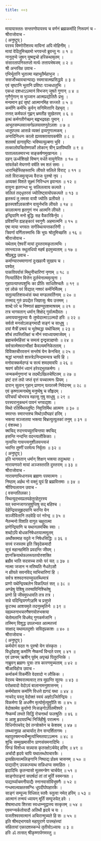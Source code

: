 ```yaml
---
title: ००३

---
```

मायायास्ततः सन्तरणोपायस्य च वर्णनं ब्रह्मकर्मादि निरूपणं च -  
श्रीराजोवाच -  
( अनुष्टुप् )  
परस्य विष्णोरीशस्य मायिनां अपि मोहिनीम् ।  
मायां वेदितुमिच्छामो भगवन्तो ब्रुवन्तु नः ॥ १ ॥  
नानुतृप्ये जुषन् युष्मद्वचो हरिकथामृतम् ।  
संसारतापनिस्तप्तो मर्त्यः तत्तापभेषजम् ॥ २ ॥  
श्री अन्तरिक्ष उवाच -  
एभिर्भूतानि भूतात्मा महाभूतैर्महाभुज ।  
ससर्जोच्चावचान्याद्यः स्वमात्रात्मप्रसिद्धये ॥ ३ ॥  
एवं सृष्टानि भूतानि प्रविष्टः पञ्चधातुभिः ।  
एकधा दशधाऽऽत्मानं विभजन् जुषते गुणान् ॥ ४ ॥  
गुणैर्गुणान् स भुञ्जान आत्मप्रद्योतितैः प्रभुः ।  
मन्यमान इदं सृष्टं आत्मानमिह सज्जते ॥ ५ ॥  
कर्माणि कर्मभिः कुर्वन् सनिमित्तानि देहभृत् ।  
तत्तत् कर्मफलं गृह्णन् भ्रमतीह सुखेतरम् ॥ ६ ॥  
इत्थं कर्मगतीर्गच्छन् बह्वभद्रवहाः पुमान् ।  
आभूतसम्प्लवात्सर्गप्रलयावश्नुतेऽवशः ॥ ७ ॥  
धातूपप्लव आसन्ने व्यक्तं द्रव्यगुणात्मकम् ।  
अनादिनिधनः कालो ह्यव्यक्तायापकर्षति ॥ ८ ॥  
शतवर्षा ह्यनावृष्टिः भविष्यत्युल्बणा भुवि ।  
तत्कालोपचितोष्णार्को लोकान् त्रीन् प्रतपिष्यति ॥ ९ ॥  
पातालतलमारभ्य सङ्‌कर्षणमुखानलः ।  
दहन् ऊर्ध्वशिखो विष्वग् वर्धते वायुनेरितः ॥ १० ॥  
सांवर्तको मेघगणो वर्षति स्म शतं समाः ।  
धाराभिर्हस्तिहस्ताभिः लीयते सलिले विराट् ॥ ११ ॥  
ततो विराजमुत्सृज्य वैराजः पुरुषो नृप ।  
अव्यक्तं विशते सूक्ष्मं निरिन्धन इवानलः ॥ १२ ॥  
वायुना हृतगन्धा भूः सलिलत्वाय कल्पते ।  
सलिलं तद्‌धृतरसं ज्योतिष्ट्वायोपकल्पते ॥ १३ ॥  
हृतरूपं तु तमसा वायौ ज्योतिः प्रलीयते ।  
हृतस्पर्शोऽवकाशेन वायुर्नभसि लीयते ॥ १४ ॥  
कालात्मना हृतगुणं नभ आत्मनि लीयते ।  
इन्द्रियाणि मनो बुद्धिः सह वैकारिकैर्नृप ।  
प्रविशन्ति ह्यहङ्‌कारं स्वगुणैः अहमात्मनि ॥ १५ ॥  
एषा माया भगवतः सर्गस्थित्यन्तकारिणी ।  
त्रिवर्णा वर्णितास्माभिः किं भूयः श्रोतुमिच्छसि ॥ १६ ॥  
श्रीराजोवाच -  
यथेताम् ऐश्वरीं मायां दुस्तरामकृतात्मभिः ।  
तरन्त्यञ्जः स्थूलधियो महर्ष इदमुच्यताम् ॥ १७ ॥  
श्रीप्रबुद्ध उवाच -  
कर्माण्यारभमाणानां दुःखहत्यै सुखाय च ।  
पश्येत्  
पाकविपर्यासं मिथुनीचारिणां नृणाम् ॥ १८ ॥  
नित्यार्तिदेन वित्तेन दुर्लभेनात्ममृत्युना ।  
गृहापत्याप्तपशुभिः का प्रीतिः साधितैश्चलैः ॥ १९ ॥  
एवं लोकं परं विद्यात् नश्वरं कर्मनिर्मितम् ।  
सतुल्यातिशयध्वंसं यथा मण्डलवर्तिनाम् ॥ २० ॥  
तस्माद् गुरुं प्रपद्येत जिज्ञासुः श्रेय उत्तमम् ।  
शाब्दे परे च निष्णातं ब्रह्मण्युपशमाश्रयम् ॥ २१ ॥  
तत्र भागवतान् धर्मान् शिक्षेद् गुर्वात्मदैवतः ।  
अमाययानुवृत्त्या यैः तुष्येदात्माऽऽत्मदो हरिः ॥ २२ ॥  
सर्वतो मनसोऽसङ्‌गमादौ सङ्गं च साधुषु ।  
दयां मैत्रीं प्रश्रयं च भूतेष्वद्धा यथोचितम् ॥ २३ ॥  
शौचं तपस्तितिक्षां च मौनं स्वाध्यायमार्जवम् ।  
ब्रह्मचर्यमहिंसां च समत्वं द्वन्द्वसञ्ज्ञयोः ॥ २४ ॥  
सर्वत्रात्मेश्वरान्वीक्षां कैवल्यमनिकेतताम् ।  
विविक्तचीरवसनं सन्तोषं येन केनचित् ॥ २५ ॥  
श्रद्धां भागवते शास्त्रेऽनिन्दामन्यत्र चापि हि ।  
मनोवाक्कर्मदण्डं च सत्यं शमदमावपि ॥ २६ ॥  
श्रवणं कीर्तनं ध्यानं हरेरद्भुतकर्मणः ।  
जन्मकर्मगुणानां च तदर्थेऽखिलचेष्टितम् ॥ २७ ॥  
इष्टं दत्तं तपो जप्तं वृत्तं यच्चात्मनः प्रियम् ।  
दारान् सुतान् गृहान् प्राणान् यत्परस्मै निवेदनम् ॥ २८ ॥  
एवं कृष्णात्मनाथेषु मनुष्येषु च सौहृदम् ।  
परिचर्यां चोभयत्र महत्सु नृषु साधुषु ॥ २९ ॥  
परस्परानुकथनं पावनं भगवद्यशः ।  
मिथो रतिर्मिथस्तुष्टिः निवृत्तिर्मिथ आत्मनः ॥ ३० ॥  
स्मरन्तः स्मारन्तश्च मिथोऽघौघहरं हरिम् ।  
भक्त्या सञ्जातया भक्त्या बिभ्रत्युत्पुलकां तनुम् ॥ ३१ ॥  
( वंशस्था )  
क्वचिद् रुदन्त्यच्युतचिन्तया क्वचिद्  
हसन्ति नन्दन्ति वदन्त्यलौकिकाः ।  
नृत्यन्ति गायन्त्यनुशीलयन्त्यजं  
भवन्ति तूष्णीं परमेत्य निर्वृताः ॥ ३२ ॥  
( अनुष्टुप् )  
इति भागवतान् धर्मान् शिक्षन् भक्त्या तदुत्थया ।  
नारायणपरो मायां अञ्जस्तरति दुस्तराम् ॥ ३३ ॥  
श्रीराजोवाच -  
नारायणाभिधानस्य ब्रह्मणः परमात्मनः ।  
निष्ठाम् अर्हथ नो वक्तुं यूयं हि ब्रह्मवित्तमाः ॥ ३४ ॥  
श्रीपिप्पलायन उवाच -  
( वसन्ततिलका )  
स्थित्युद्‌भवप्रलयहेतुरहेतुरस्य  
यत् स्वप्नजागरसुषुप्तिषु सद् बहिश्च ।  
देहेन्द्रियासुहृदयानि चरन्ति येन  
सञ्जीवितानि तदवेहि परं नरेन्द्र ॥ ३५ ॥  
नैतन्मनो विशति वागुत चक्षुरात्मा  
प्राणेन्द्रियाणि च यथानलमर्चिषः स्वाः ।  
शब्दोऽपि बोधकनिषेधतयात्ममूलम्  
अर्थोक्तमाह यदृते न निषेधसिद्धिः ॥ ३६ ॥  
सत्त्वं रजस्तम इति त्रिवृदेकमादौ  
सूत्रं महानहमिति प्रवदन्ति जीवम् ।  
ज्ञानक्रियार्थफलरूपतयोरुशक्ति  
ब्रह्मैव भाति सदसच्च तयोः परं यत् ॥ ३७ ॥  
नात्मा जजान न मरिष्यति नैधतेऽसौ  
न क्षीयते सवनविद् व्यभिचारिणां हि ।  
सर्वत्र शश्वदनपाय्युपलब्धिमात्रं  
प्राणो यथेन्द्रियबलेन विकल्पितं सत् ॥ ३८ ॥  
अण्डेषु पेशिषु तरुष्वविनिश्चितेषु  
प्राणो हि जीवमुपधावति तत्र तत्र ।  
सन्ने यदिन्द्रियगणेऽहमि च प्रसुप्ते  
कूटस्थ आशयमृते तदनुस्मृतिर्नः ॥ ३९ ॥  
यह्यब्जनाभचरणैषणयोरुभक्त्या  
चेतोमलानि विधमेद्‌ गुणकर्मजानि ।  
तस्मिन् विशुद्ध उपलभ्यत आत्मतत्त्वं  
साक्षाद् यथामलदृशोः सवितृप्रकाशः ॥ ४० ॥  
श्रीराजोवाच -  
( अनुष्टुप् )  
कर्मयोगं वदत नः पुरुषो येन संस्कृतः ।  
विधूयेहाशु कर्माणि नैष्कर्म्यं विन्दते परम् ॥ ४१ ॥  
एवं प्रश्नम् ऋषीन् पूर्वम् अपृच्छं पितु्रन्तिके ।  
नाब्रुवन् ब्रह्मणः पुत्राः तत्र कारणमुच्यताम् ॥ ४२ ॥  
श्रीआविहोत्र उवाच -  
कर्माकर्म विकर्मेति वेदवादो न लौकिकः ।  
वेदस्य चेश्वरात्मत्वात् तत्र मुह्यन्ति सूरयः ॥ ४३ ॥  
परोक्षवादो वेदोऽयं बालानामनुशासनम् ।  
कर्ममोक्षाय कर्माणि विधत्ते ह्यगदं यथा ॥ ४४ ॥  
नाचरेद् यस्तु वेदोक्तं स्वयं अज्ञोऽजितेन्द्रियः ।  
विकर्मणा हि अधर्मेण मृत्योर्मृत्युमुपैति सः ॥ ४५ ॥  
वेदोक्तमेव कुर्वाणो निःसङ्‌गोऽर्पितमीश्वरे ।  
नैष्कर्म्यं लभते सिद्धिं रोचनार्था फलश्रुतिः ॥ ४६ ॥  
य आशु हृदयग्रन्थिं निर्जिहीर्षुः परात्मनः ।  
विधिनोपचरेद् देवं तन्त्रोक्तेन च केशवम् ॥ ४७ ॥  
लब्ध्वानुग्रह आचार्यात् तेन सन्दर्शितागमः ।  
महापुरुषमभ्यर्चेन्मूर्त्याभिमतयाऽऽत्मनः ॥ ४८ ॥  
शुचिः सम्मुखमासीनः प्राणसंयमनादिभिः ।  
पिण्डं विशोध्य सन्न्यास कृतरक्षोऽर्चयेद् हरिम् ॥ ४९ ॥  
अर्चादौ हृदये चापि यथालब्धोपचारकैः ।  
द्रव्यक्षित्यात्मलिङ्‌गानि निष्पाद्य प्रोक्ष्य चासनम् ॥ ५० ॥  
पाद्यादीन् उपकल्प्याथ सन्निधाप्य समाहितः ।  
हृदादिभिः कृतन्यासो मूलमन्त्रेण चार्चयेत् ॥ ५१ ॥  
साङ्गोपाङ्गां सपार्षदां तां तां मूर्तिं स्वमन्त्रतः ।  
पाद्यार्घ्याचमनीयाद्यैः स्नानवासोविभूषणैः ॥ ५२ ॥  
गन्धमाल्याक्षतस्रग्भिः धूपदीपोपहारकैः ।  
साङ्गं सम्पूज्य विधिवत् स्तवैः स्तुत्वा नमेत् हरिम् ॥ ५३ ॥  
आत्मानं तन्मयं ध्यायन् मूर्तिं सम्पूजयेत् हरेः ।  
शेषामाधाय शिरसा स्वधाम्न्युद्वास्य सत्कृतम् ॥ ५४ ॥  
एवमग्न्यर्कतोयादौ अतिथौ हृदये च यः ।  
यजतीश्वरमात्मानं अचिरान्मुच्यते हि सः ॥ ५५ ॥  
इति श्रीमद्भागवते महापुराणे पारमहंस्यां  
संहितायां एकादशस्कन्धे तृतीयोऽध्यायः ॥ ३ ॥  
हरिः ॐ तत्सत् श्रीकृष्णार्पणमस्तु ॥